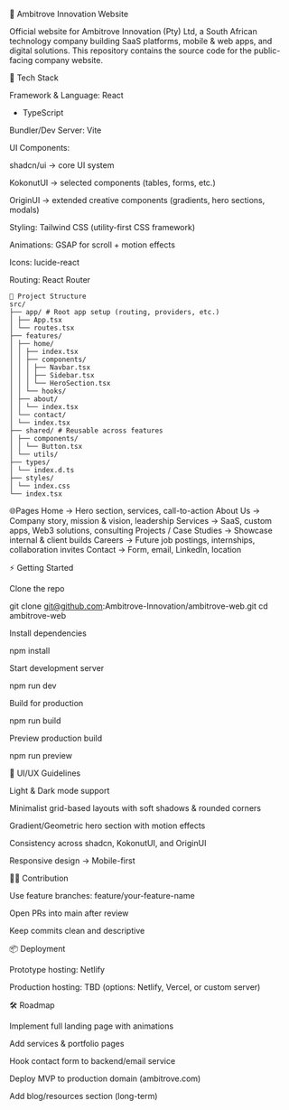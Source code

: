 📌 Ambitrove Innovation Website

Official website for Ambitrove Innovation (Pty) Ltd, a South African technology company building SaaS platforms, mobile & web apps, and digital solutions.
This repository contains the source code for the public-facing company website.

🚀 Tech Stack

Framework & Language: React

- TypeScript

Bundler/Dev Server: Vite

UI Components:

shadcn/ui
→ core UI system

KokonutUI
→ selected components (tables, forms, etc.)

OriginUI
→ extended creative components (gradients, hero sections, modals)

Styling: Tailwind CSS
(utility-first CSS framework)

Animations: GSAP
for scroll + motion effects

Icons: lucide-react

Routing: React Router

```
📂 Project Structure
src/
├── app/ # Root app setup (routing, providers, etc.)
│ ├── App.tsx
│ └── routes.tsx
├── features/
│ ├── home/
│ │ ├── index.tsx
│ │ ├── components/
│ │ │ ├── Navbar.tsx
│ │ │ ├── Sidebar.tsx
│ │ │ └── HeroSection.tsx
│ │ └── hooks/
│ ├── about/
│ │ └── index.tsx
│ └── contact/
│ └── index.tsx
├── shared/ # Reusable across features
│ ├── components/
│ │ └── Button.tsx
│ └── utils/
├── types/
│ └── index.d.ts
├── styles/
│ └── index.css
└── index.tsx
```

🌐Pages
Home → Hero section, services, call-to-action
About Us → Company story, mission & vision, leadership
Services → SaaS, custom apps, Web3 solutions, consulting
Projects / Case Studies → Showcase internal & client builds
Careers → Future job postings, internships, collaboration invites
Contact → Form, email, LinkedIn, location

⚡ Getting Started

Clone the repo

git clone git@github.com:Ambitrove-Innovation/ambitrove-web.git
cd ambitrove-web

Install dependencies

npm install

Start development server

npm run dev

Build for production

npm run build

Preview production build

npm run preview

🎨 UI/UX Guidelines

Light & Dark mode support

Minimalist grid-based layouts with soft shadows & rounded corners

Gradient/Geometric hero section with motion effects

Consistency across shadcn, KokonutUI, and OriginUI

Responsive design → Mobile-first

🧑‍💻 Contribution

Use feature branches: feature/your-feature-name

Open PRs into main after review

Keep commits clean and descriptive

📦 Deployment

Prototype hosting: Netlify

Production hosting: TBD (options: Netlify, Vercel, or custom server)

🛠 Roadmap

Implement full landing page with animations

Add services & portfolio pages

Hook contact form to backend/email service

Deploy MVP to production domain (ambitrove.com)

Add blog/resources section (long-term)

```

```
